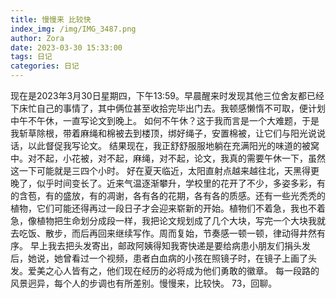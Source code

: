```yaml
---
title: 慢慢来 比较快
index_img: /img/IMG_3487.png
author: Zora
date: 2023-03-30 15:33:00
tags: 日记
categories: 日记
---
```



现在是2023年3月30日星期四，下午13:59。早晨醒来时发现其他三位舍友都已经下床忙自己的事情了，其中俩位甚至收拾完毕出门去。我顿感懒惰不可取，便计划中午不午休，一直写论文到晚上。
如何不午休？这于我而言是一个大难题，于是我斩草除根，带着麻绳和棉被去到楼顶，绑好绳子，安置棉被，让它们与阳光说说话，以此督促我写论文。
结果现在，我正舒舒服服地躺在充满阳光的味道的被窝中。对不起，小花被，对不起，麻绳，对不起，论文，我真的需要午休一下，虽然这一下可能就是三四个小时。
好在夏天临近，太阳直射点越来越往北，天黑得更晚了，似乎时间变长了。近来气温逐渐攀升，学校里的花开了不少，多姿多彩，有的含苞，有的盛放，有的凋谢，各有各的花期，各有各的质感。还有一些光秃秃的植物，它们可能还得再过一段日子才会迎来崭新的开始。植物们不着急，我也不着急，像植物把生命划分成段一样，我把论文规划成了几个大块，写完一个大块我就去吃饭、散步，而后再回来继续写作。周而复始，节奏感一顿一顿，律动得井然有序。
早上我去把头发寄出，邮政阿姨得知我寄快递是要给病患小朋友们捐头发后，她说，她曾看过一个视频，患者白血病的小孩在照镜子时，在镜子上画了头发。爱美之心人皆有之，他们现在经历的必将成为他们勇敢的徽章。
每一段路的风景迥异，每个人的步调也有所差别。慢慢来，比较快。
73，回聊。
